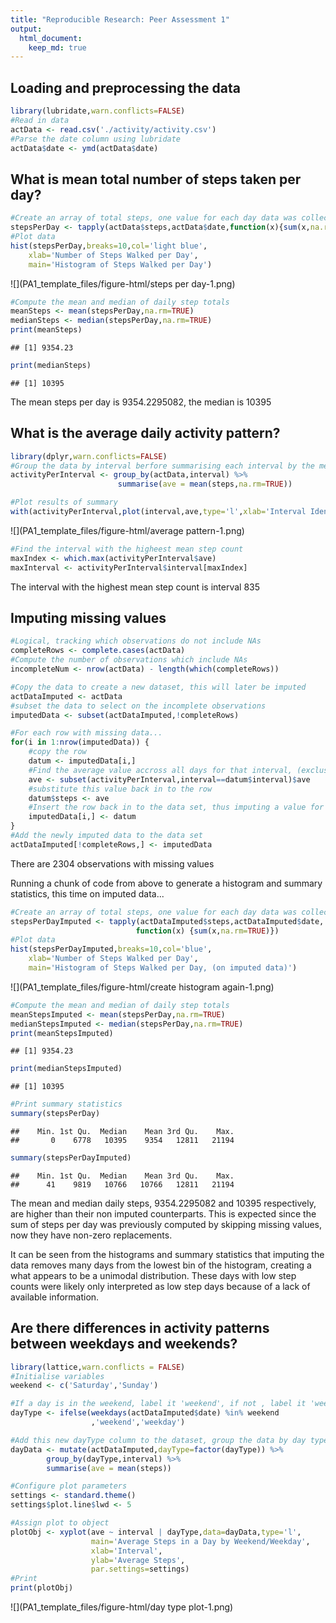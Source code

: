 ```yaml
---
title: "Reproducible Research: Peer Assessment 1"
output: 
  html_document:
    keep_md: true
---
```



## Loading and preprocessing the data

```r
library(lubridate,warn.conflicts=FALSE)
#Read in data
actData <- read.csv('./activity/activity.csv')
#Parse the date column using lubridate
actData$date <- ymd(actData$date)
```


## What is mean total number of steps taken per day?

```r
#Create an array of total steps, one value for each day data was collected
stepsPerDay <- tapply(actData$steps,actData$date,function(x){sum(x,na.rm=TRUE)})
#Plot data
hist(stepsPerDay,breaks=10,col='light blue',
    xlab='Number of Steps Walked per Day',
    main='Histogram of Steps Walked per Day')
```

![](PA1_template_files/figure-html/steps per day-1.png)<!-- -->

```r
#Compute the mean and median of daily step totals
meanSteps <- mean(stepsPerDay,na.rm=TRUE)
medianSteps <- median(stepsPerDay,na.rm=TRUE)
print(meanSteps)
```

```
## [1] 9354.23
```

```r
print(medianSteps)
```

```
## [1] 10395
```
The mean steps per day is 9354.2295082, the median is 10395


## What is the average daily activity pattern?

```r
library(dplyr,warn.conflicts=FALSE)
#Group the data by interval berfore summarising each interval by the mean steps within it accross all days
activityPerInterval <- group_by(actData,interval) %>% 
                        summarise(ave = mean(steps,na.rm=TRUE))

#Plot results of summary
with(activityPerInterval,plot(interval,ave,type='l',xlab='Interval Identifier',ylab='Average steps in interval',main='Average Steps Walked in a Day'))
```

![](PA1_template_files/figure-html/average pattern-1.png)<!-- -->

```r
#Find the interval with the higheest mean step count
maxIndex <- which.max(activityPerInterval$ave)
maxInterval <- activityPerInterval$interval[maxIndex]
```
The interval with the highest mean step count is interval 835

## Imputing missing values

```r
#Logical, tracking which observations do not include NAs
completeRows <- complete.cases(actData)
#Compute the number of observations which include NAs
incompleteNum <- nrow(actData) - length(which(completeRows))

#Copy the data to create a new dataset, this will later be imputed
actDataImputed <- actData
#subset the data to select on the incomplete observations
imputedData <- subset(actDataImputed,!completeRows)

#For each row with missing data...
for(i in 1:nrow(imputedData)) {
    #copy the row
    datum <- imputedData[i,]
    #Find the average value accross all days for that interval, (exclusing NAs)
    ave <- subset(activityPerInterval,interval==datum$interval)$ave
    #substitute this value back in to the row
    datum$steps <- ave
    #Insert the row back in to the data set, thus imputing a value for this row
    imputedData[i,] <- datum
}
#Add the newly imputed data to the data set
actDataImputed[!completeRows,] <- imputedData
```
There are 2304 observations with missing values


Running a chunk of code from above to generate a histogram and summary
statistics, this time on imputed data...

```r
#Create an array of total steps, one value for each day data was collected
stepsPerDayImputed <- tapply(actDataImputed$steps,actDataImputed$date,
                            function(x) {sum(x,na.rm=TRUE)})
#Plot data
hist(stepsPerDayImputed,breaks=10,col='blue',
    xlab='Number of Steps Walked per Day',
    main='Histogram of Steps Walked per Day, (on imputed data)')
```

![](PA1_template_files/figure-html/create histogram again-1.png)<!-- -->

```r
#Compute the mean and median of daily step totals
meanStepsImputed <- mean(stepsPerDay,na.rm=TRUE)
medianStepsImputed <- median(stepsPerDay,na.rm=TRUE)
print(meanStepsImputed)
```

```
## [1] 9354.23
```

```r
print(medianStepsImputed)
```

```
## [1] 10395
```

```r
#Print summary statistics
summary(stepsPerDay)
```

```
##    Min. 1st Qu.  Median    Mean 3rd Qu.    Max. 
##       0    6778   10395    9354   12811   21194
```

```r
summary(stepsPerDayImputed)
```

```
##    Min. 1st Qu.  Median    Mean 3rd Qu.    Max. 
##      41    9819   10766   10766   12811   21194
```

The mean and median daily steps, 9354.2295082 and 10395 respectively, are higher than their non imputed counterparts. This is expected since the sum of steps per day was previously computed by skipping missing values, now they have non-zero replacements.

It can be seen from the histograms and summary statistics that imputing the data removes many days from the lowest bin of the histogram, creating a what appears to be a unimodal distribution. These days with low step counts were likely only interpreted as low step days because of a lack of available information.

## Are there differences in activity patterns between weekdays and weekends?


```r
library(lattice,warn.conflicts = FALSE)
#Initialise variables
weekend <- c('Saturday','Sunday')

#If a day is in the weekend, label it 'weekend', if not , label it 'weekday'
dayType <- ifelse(weekdays(actDataImputed$date) %in% weekend
                  ,'weekend','weekday')

#Add this new dayType column to the dataset, group the data by day type and interval, before summmarising by mean steps
dayData <- mutate(actDataImputed,dayType=factor(dayType)) %>%
        group_by(dayType,interval) %>%
        summarise(ave = mean(steps))

#Configure plot parameters
settings <- standard.theme()
settings$plot.line$lwd <- 5

#Assign plot to object
plotObj <- xyplot(ave ~ interval | dayType,data=dayData,type='l',
                  main='Average Steps in a Day by Weekend/Weekday',
                  xlab='Interval',
                  ylab='Average Steps',
                  par.settings=settings)
#Print
print(plotObj)
```

![](PA1_template_files/figure-html/day type plot-1.png)<!-- -->


